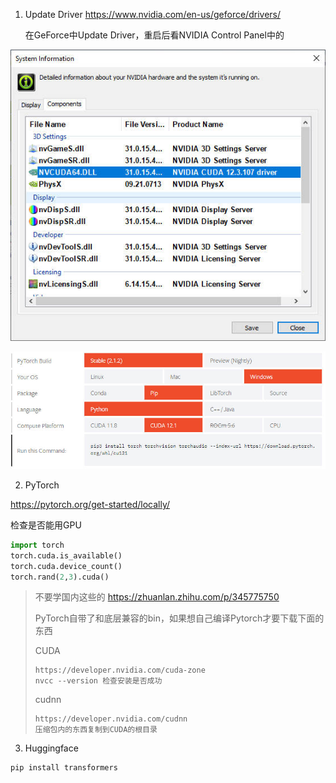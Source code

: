 1. Update Driver
    https://www.nvidia.com/en-us/geforce/drivers/
    
    在GeForce中Update Driver，重启后看NVIDIA Control Panel中的

![cuda version](<./img/cuda version.jpg>)

![pytorch-pip](<./img/pytorch-pip.jpg>)

2. PyTorch

https://pytorch.org/get-started/locally/

检查是否能用GPU

```python
import torch
torch.cuda.is_available()
torch.cuda.device_count()
torch.rand(2,3).cuda()
```

> 不要学国内这些的
> https://zhuanlan.zhihu.com/p/345775750
>
> PyTorch自带了和底层兼容的bin，如果想自己编译Pytorch才要下载下面的东西
>
> CUDA
>
> ```
> https://developer.nvidia.com/cuda-zone
> nvcc --version 检查安装是否成功
> ```
>
> cudnn
>
> ```
> https://developer.nvidia.com/cudnn
> 压缩包内的东西复制到CUDA的根目录
> ```

3. Huggingface

```
pip install transformers
```

